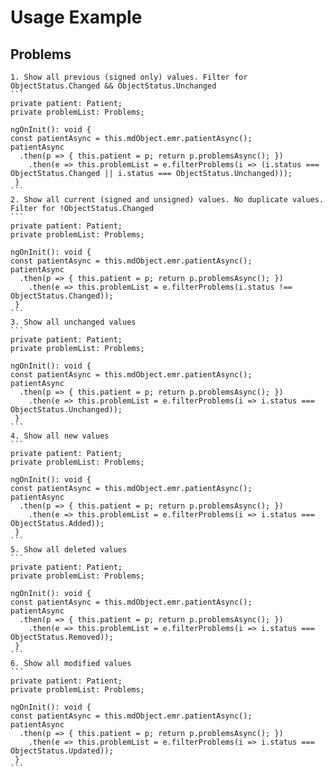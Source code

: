 
Usage Example
===============

## Problems
    1. Show all previous (signed only) values. Filter for ObjectStatus.Changed && ObjectStatus.Unchanged
    ```
    private patient: Patient;
    private problemList: Problems;

    ngOnInit(): void {
    const patientAsync = this.mdObject.emr.patientAsync();
    patientAsync
      .then(p => { this.patient = p; return p.problemsAsync(); })
        .then(e => this.problemList = e.filterProblems(i => (i.status === ObjectStatus.Changed || i.status === ObjectStatus.Unchanged)));
     }
    ```
    2. Show all current (signed and unsigned) values. No duplicate values. Filter for !ObjectStatus.Changed
    ```
    private patient: Patient;
    private problemList: Problems;

    ngOnInit(): void {
    const patientAsync = this.mdObject.emr.patientAsync();
    patientAsync
      .then(p => { this.patient = p; return p.problemsAsync(); })
        .then(e => this.problemList = e.filterProblems(i.status !== ObjectStatus.Changed));
     }
    ```
    3. Show all unchanged values
    ```
    private patient: Patient;
    private problemList: Problems;

    ngOnInit(): void {
    const patientAsync = this.mdObject.emr.patientAsync();
    patientAsync
      .then(p => { this.patient = p; return p.problemsAsync(); })
        .then(e => this.problemList = e.filterProblems(i => i.status === ObjectStatus.Unchanged));
     }
    ```
    4. Show all new values
    ```
    private patient: Patient;
    private problemList: Problems;

    ngOnInit(): void {
    const patientAsync = this.mdObject.emr.patientAsync();
    patientAsync
      .then(p => { this.patient = p; return p.problemsAsync(); })
        .then(e => this.problemList = e.filterProblems(i => i.status === ObjectStatus.Added));
     }
    ```
    5. Show all deleted values
    ```
    private patient: Patient;
    private problemList: Problems;

    ngOnInit(): void {
    const patientAsync = this.mdObject.emr.patientAsync();
    patientAsync
      .then(p => { this.patient = p; return p.problemsAsync(); })
        .then(e => this.problemList = e.filterProblems(i => i.status === ObjectStatus.Removed));
     }
    ```
    6. Show all modified values
    ```
    private patient: Patient;
    private problemList: Problems;

    ngOnInit(): void {
    const patientAsync = this.mdObject.emr.patientAsync();
    patientAsync
      .then(p => { this.patient = p; return p.problemsAsync(); })
        .then(e => this.problemList = e.filterProblems(i => i.status === ObjectStatus.Updated));
     }
    ```
